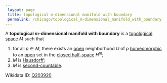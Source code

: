 ```yaml
---
 layout: page
 title: topological m-dimensional manifold with boundary
 permalink: /chicago/topological_m-dimensional_manifold_with_boundary
---
```

A **topological $m$-dimensional manifold with boundary** is a [topological space](https://defsmath.github.io/DefsMath/topological_space) $M$ such that 
1. for all $p \in M$, there exists an [open](https://defsmath.github.io/DefsMath/open) neighborhood $U$ of $p$ [homeomorphic](https://defsmath.github.io/DefsMath/homeomorphism) to an [open](https://defsmath.github.io/DefsMath/open) set in the [closed half-space](https://defsmath.github.io/DefsMath/closed_half-space) $H^m$; 
2. $M$ is [Hausdorff](https://defsmath.github.io/DefsMath/Hausdorff);
3. $M$ is [second-countable](https://defsmath.github.io/DefsMath/second-countable).

Wikidata ID: [Q203920](https://www.wikidata.org/wiki/Q203920)